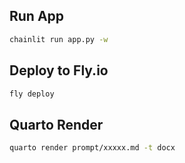 ## Run App

```zsh
chainlit run app.py -w
```

## Deploy to Fly.io

```zsh
fly deploy
```

## Quarto Render

```zsh
quarto render prompt/xxxxx.md -t docx
```
